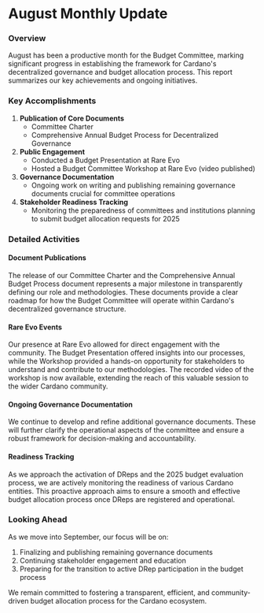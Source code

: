 # August Monthly Update

### Overview

August has been a productive month for the Budget Committee, marking significant progress in establishing the framework for Cardano's decentralized governance and budget allocation process. This report summarizes our key achievements and ongoing initiatives.

### Key Accomplishments

1. **Publication of Core Documents**
   * Committee Charter
   * Comprehensive Annual Budget Process for Decentralized Governance
2. **Public Engagement**
   * Conducted a Budget Presentation at Rare Evo
   * Hosted a Budget Committee Workshop at Rare Evo (video published)
3. **Governance Documentation**
   * Ongoing work on writing and publishing remaining governance documents crucial for committee operations
4. **Stakeholder Readiness Tracking**
   * Monitoring the preparedness of committees and institutions planning to submit budget allocation requests for 2025

### Detailed Activities

#### Document Publications

The release of our Committee Charter and the Comprehensive Annual Budget Process document represents a major milestone in transparently defining our role and methodologies. These documents provide a clear roadmap for how the Budget Committee will operate within Cardano's decentralized governance structure.

#### Rare Evo Events

Our presence at Rare Evo allowed for direct engagement with the community. The Budget Presentation offered insights into our processes, while the Workshop provided a hands-on opportunity for stakeholders to understand and contribute to our methodologies. The recorded video of the workshop is now available, extending the reach of this valuable session to the wider Cardano community.

#### Ongoing Governance Documentation

We continue to develop and refine additional governance documents. These will further clarify the operational aspects of the committee and ensure a robust framework for decision-making and accountability.

#### Readiness Tracking

As we approach the activation of DReps and the 2025 budget evaluation process, we are actively monitoring the readiness of various Cardano entities. This proactive approach aims to ensure a smooth and effective budget allocation process once DReps are registered and operational.

### Looking Ahead

As we move into September, our focus will be on:

1. Finalizing and publishing remaining governance documents
2. Continuing stakeholder engagement and education
3. Preparing for the transition to active DRep participation in the budget process

We remain committed to fostering a transparent, efficient, and community-driven budget allocation process for the Cardano ecosystem.
